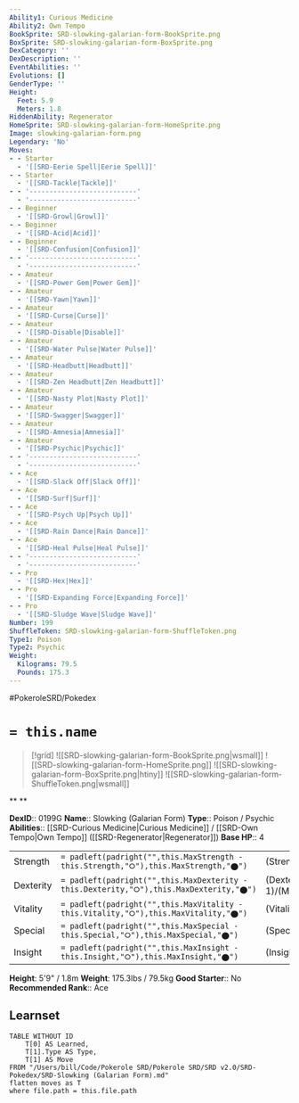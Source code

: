 ```yaml
---
Ability1: Curious Medicine
Ability2: Own Tempo
BookSprite: SRD-slowking-galarian-form-BookSprite.png
BoxSprite: SRD-slowking-galarian-form-BoxSprite.png
DexCategory: ''
DexDescription: ''
EventAbilities: ''
Evolutions: []
GenderType: ''
Height:
  Feet: 5.9
  Meters: 1.8
HiddenAbility: Regenerator
HomeSprite: SRD-slowking-galarian-form-HomeSprite.png
Image: slowking-galarian-form.png
Legendary: 'No'
Moves:
- - Starter
  - '[[SRD-Eerie Spell|Eerie Spell]]'
- - Starter
  - '[[SRD-Tackle|Tackle]]'
- - '---------------------------'
  - '---------------------------'
- - Beginner
  - '[[SRD-Growl|Growl]]'
- - Beginner
  - '[[SRD-Acid|Acid]]'
- - Beginner
  - '[[SRD-Confusion|Confusion]]'
- - '---------------------------'
  - '---------------------------'
- - Amateur
  - '[[SRD-Power Gem|Power Gem]]'
- - Amateur
  - '[[SRD-Yawn|Yawn]]'
- - Amateur
  - '[[SRD-Curse|Curse]]'
- - Amateur
  - '[[SRD-Disable|Disable]]'
- - Amateur
  - '[[SRD-Water Pulse|Water Pulse]]'
- - Amateur
  - '[[SRD-Headbutt|Headbutt]]'
- - Amateur
  - '[[SRD-Zen Headbutt|Zen Headbutt]]'
- - Amateur
  - '[[SRD-Nasty Plot|Nasty Plot]]'
- - Amateur
  - '[[SRD-Swagger|Swagger]]'
- - Amateur
  - '[[SRD-Amnesia|Amnesia]]'
- - Amateur
  - '[[SRD-Psychic|Psychic]]'
- - '---------------------------'
  - '---------------------------'
- - Ace
  - '[[SRD-Slack Off|Slack Off]]'
- - Ace
  - '[[SRD-Surf|Surf]]'
- - Ace
  - '[[SRD-Psych Up|Psych Up]]'
- - Ace
  - '[[SRD-Rain Dance|Rain Dance]]'
- - Ace
  - '[[SRD-Heal Pulse|Heal Pulse]]'
- - '---------------------------'
  - '---------------------------'
- - Pro
  - '[[SRD-Hex|Hex]]'
- - Pro
  - '[[SRD-Expanding Force|Expanding Force]]'
- - Pro
  - '[[SRD-Sludge Wave|Sludge Wave]]'
Number: 199
ShuffleToken: SRD-slowking-galarian-form-ShuffleToken.png
Type1: Poison
Type2: Psychic
Weight:
  Kilograms: 79.5
  Pounds: 175.3
---
```


#PokeroleSRD/Pokedex

# `= this.name`

> [!grid]
> ![[SRD-slowking-galarian-form-BookSprite.png|wsmall]]
> ![[SRD-slowking-galarian-form-HomeSprite.png]]
> ![[SRD-slowking-galarian-form-BoxSprite.png|htiny]]
> ![[SRD-slowking-galarian-form-ShuffleToken.png|wsmall]]


**
**

**DexID**:: 0199G
**Name**:: Slowking (Galarian Form)
**Type**:: Poison / Psychic
**Abilities**:: [[SRD-Curious Medicine|Curious Medicine]] / [[SRD-Own Tempo|Own Tempo]] ([[SRD-Regenerator|Regenerator]])
**Base HP**:: 4

|           |                                                                                        |                                          |
| --------- | -------------------------------------------------------------------------------------- | ---------------------------------------- |
| Strength  | `= padleft(padright("",this.MaxStrength - this.Strength,"⭘"),this.MaxStrength,"⬤")`    | (Strength::2)/(MaxStrength::4)   |
| Dexterity | `= padleft(padright("",this.MaxDexterity - this.Dexterity,"⭘"),this.MaxDexterity,"⬤")` | (Dexterity:: 1)/(MaxDexterity::3) |
| Vitality  | `= padleft(padright("",this.MaxVitality - this.Vitality,"⭘"),this.MaxVitality,"⬤")`    | (Vitality::2)/(MaxVitality::4)   |
| Special   | `= padleft(padright("",this.MaxSpecial - this.Special,"⭘"),this.MaxSpecial,"⬤")`       | (Special::3)/(MaxSpecial::6)     |
| Insight   | `= padleft(padright("",this.MaxInsight - this.Insight,"⭘"),this.MaxInsight,"⬤")`       | (Insight::3)/(MaxInsight::6)     |

**Height**: 5'9" / 1.8m
**Weight**: 175.3lbs / 79.5kg
**Good Starter**:: No
**Recommended Rank**:: Ace

## Learnset

```dataview
TABLE WITHOUT ID
    T[0] AS Learned,
    T[1].Type AS Type,
    T[1] AS Move
FROM "/Users/bill/Code/Pokerole SRD/Pokerole SRD/SRD v2.0/SRD-Pokedex/SRD-Slowking (Galarian Form).md"
flatten moves as T
where file.path = this.file.path
```

